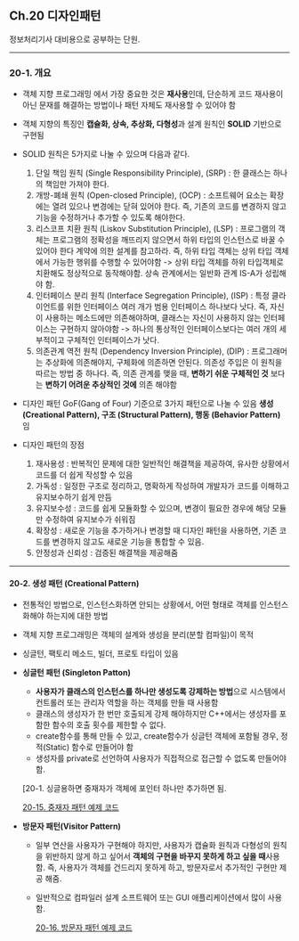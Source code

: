 ## Ch.20 디자인패턴

정보처리기사 대비용으로 공부하는 단원. 

----------------------------------

  ### 20-1. 개요 
  
  * 객체 지향 프로그래밍 에서 가장 중요한 것은 **재사용**인데, 단순하게 코드 재사용이 아닌 문재를 해결하는 방법이나 패턴 자체도 재사용할 수 있어야 함 <br>
  * 객체 지향의 특징인 **캡슐화, 상속, 추상화, 다형성**과 설계 원칙인 **SOLID** 기반으로 구현됨 <br>
  *  SOLID 원칙은 5가지로 나눌 수 있으며 다음과 같다.
     1. 단일 책임 원칙 (Single Responsibility Principle), (SRP)  : 한 클래스는 하나의 책임만 가져야 한다.
     2. 개방-폐쇄 원칙 (Open-closed Principle), (OCP) : 소프트웨어 요소는 확장에는 열려 있으나 변경에는 닫혀 있어야 한다. 즉, 기존의 코드를 변경하지 않고 기능을 수정하거나 추가할 수 있도록 해야한다. 
     3. 리스코프 치환 원칙 (Liskov Substitution Principle), (LSP) : 프로그램의 객체는 프로그램의 정확성을 깨뜨리지 않으면서 하위 타입의 인스턴스로 바꿀 수 있어야 한다 계약에 의한 설계를 참고하라. 즉, 하위 타입 객체는 상위 타입 객체에서 가능한 행위를 수행할 수 있어야함 -> 상위 타입 객체를 하위 타입객체로 치환해도 정상적으로 동작해야함. 상속 관계에서는 일반화 관계 IS-A가 성립해야 함.  
     4. 인터페이스 분리 원칙 (Interface Segregation Principle), (ISP) : 특정 클라이언트를 위한 인터페이스 여러 개가 범용 인터페이스 하나보다 낫다. 즉, 자신이 사용하는 메소드에만 의존해야하며, 클래스는 자신이 사용하지 않는 인터페이스는 구현하지 않아야함 -> 하나의 통상적인 인터페이스보다는 여러 개의 세부적이고 구체적인 인터페이스가 낫다. 
     5. 의존관계 역전 원칙 (Dependency Inversion Principle), (DIP) : 프로그래머는 추상화에 의존해야지, 구체화에 의존하면 안된다. 의존성 주입은 이 원칙을 따르는 방법 중 하나다. 즉, 의존 관계를 맺을 때, **변하기 쉬운 구체적인 것** 보다는 **변하기 어려운 추상적인 것에** 의존 해야함 
    
  * 디자인 패턴 GoF(Gang of Four) 기준으로 3가지 패턴으로 나눌 수 있음 **생성(Creational Pattern), 구조 (Structural Pattern), 행동 (Behavior Pattern)** 임

  * 디자인 패턴의 장점
    1. 재사용성 : 반복적인 문제에 대한 일반적인 해결책을 제공하여, 유사한 상황에서 코드를 더 쉽게 작성할 수 있음
    2. 가독성 : 일정한 구조로 정리하고, 명확하게 작성하여 개발자가 코드를 이해하고 유지보수하기 쉽게 만듬
    3. 유지보수성 : 코드를 쉽게 모듈화할 수 있으며, 변경이 필요한 경우에 해당 모듈만 수정하여 유지보수가 쉬워짐
    4. 확장성 : 새로운 기능을 추가하거나 변경할 때 디자인 패턴을 사용하면, 기존 코드를 변경하지 않고도 새로운 기능을 통합할 수 있음.
    5. 안정성과 신뢰성 : 검증된 해결책을 제공해줌
    
-----------------------------------

  #### 20-2. 생성 패턴 (Creational Pattern)
   * 전통적인 방법으로, 인스턴스화하면 안되는 상황에서, 어떤 형태로 객체를 인스턴스화해야 하는지에 대한 방법 <br>
   * 객체 지향 프로그래밍은 객체의 설계와 생성을 분리(분할 컴파일)이 목적 <br>
   * 싱글턴, 팩토리 메소드, 빌더, 프로토 타입이 있음

   * **싱글턴 패턴 (Singleton Patton)**
      - **사용자가 클래스의 인스턴스를 하나만 생성도록 강제하는 방법**으로 시스템에서 컨트롤러 또는 관리자 역할을 하는 객체를 만들 때 사용함
      - 클래스의 생성자가 한 번만 호출되게 강제 해야하지만 C++에서는 생성자를 포함한 함수의 호출 횟수를 제한할 수 없다.
      - create함수를 통해 만들 수 있고, create함수가 싱글턴 객체에 포함될 경우, 정적(Static) 함수로 만들어야 함
      - 생성자를 private로 선언하여 사용자가 직접적으로 접근할 수 없도록 만들어야함.

      [20-1. 싱글용하면 중재자가 객체에 포인터 하나만 추가하면 됨.

      [20-15. 중재자 패턴 예제 코드]()

  * **방문자 패턴(Visitor Pattern)**
    - 일부 연산을 사용자가 구현해야 하지만, 사용자가 캡슐화 원칙과 다형성의 원칙을 위반하지 않게 하고 싶어서 **객체의 구현을 바꾸지  못하게 하고 싶을 때**사용 함. 즉, 사용자가 객체를 건드리지 못하게 하고, 방문자로서 추가적인 구현만 제공 해줌.
    - 일반적으로 컴파일러 설계 소프트웨어 또는 GUI 애플리케이션에서 많이 사용함.

      [20-16. 방문자 패턴 예제 코드]()
